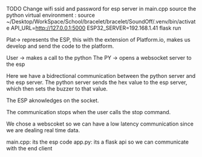 TODO
Change wifi ssid and password for esp server in main.cpp
source the python virtual environment : source ~/Desktop/WorkSpace/School/bracelet/bracelet/SoundOff/.venv/bin/activate
API_URL=http://127.0.0.1:5000 ESP32_SERVER=192.168.1.41 flask run



Plat-> represents the ESP, this with the extension of Platform.io, makes us develop and send the code to the platform.

User -> makes a call to the python
The PY -> opens a websocket server to the esp

Here we have a bidrectional communication between the python server and the esp server.
The python server sends the hex value to the esp server, which then sets the buzzer to that value.

The ESP aknowledges on the socket.

The communication stops when the user calls the stop command.

We chose a webscoket so we can have a low latency communication since we are dealing real time data.


main.cpp: its the esp code
app.py: its a flask api so we can communicate with the end client
